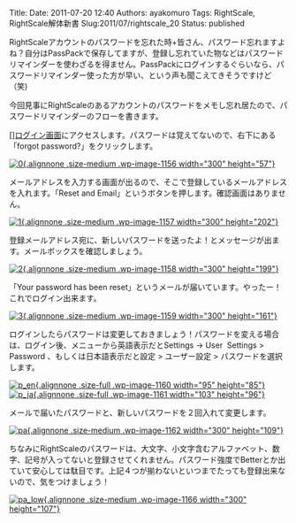 Title: 
Date: 2011-07-20 12:40
Authors: ayakomuro
Tags:  RightScale, RightScale解体新書
Slug:2011/07/rightscale_20
Status: published


RightScaleアカウントのパスワードを忘れた時+皆さん、パスワード忘れますよね？自分はPassPackで保存してますが、登録し忘れていた物などはパスワードリマインダーを使わざるを得ません。PassPackにログインするぐらいなら、パスワードリマインダー使った方が早い、という声も聞こえてきそうですけど（笑)  
  
今回見事にRightScaleのあるアカウントのパスワードをメモし忘れ居たので、パスワードリマインダーのフローを書きます。  
  
[][ログイン画面](https://my.rightscale.com/session/new)にアクセスします。パスワードは覚えてないので、右下にある「forgot
password?」をクリックします。  
  
[![](http://cloudstockimg.s3.amazonaws.com/wp-content/uploads/2011/07/0-300x57.png "0"){.alignnone
.size-medium .wp-image-1156 width="300"
height="57"}](http://cloudstockimg.s3.amazonaws.com/wp-content/uploads/2011/07/0.png)  
  
メールアドレスを入力する画面が出るので、そこで登録しているメールアドレスを入れます。「Reset
and Email」というボタンを押します。確認画面はありません。  
  
[![](http://cloudstockimg.s3.amazonaws.com/wp-content/uploads/2011/07/11-300x202.png "1"){.alignnone
.size-medium .wp-image-1157 width="300"
height="202"}](http://cloudstockimg.s3.amazonaws.com/wp-content/uploads/2011/07/11.png)  
  
登録メールアドレス宛に、新しいパスワードを送ったよ！とメッセージが出ます。メールボックスを確認しましょう。  
  
[![](http://cloudstockimg.s3.amazonaws.com/wp-content/uploads/2011/07/22-300x199.png "2"){.alignnone
.size-medium .wp-image-1158 width="300"
height="199"}](http://cloudstockimg.s3.amazonaws.com/wp-content/uploads/2011/07/22.png)  
  
「Your password has been
reset」というメールが届いています。やったー！これでログイン出来ます。  
  
[![](http://cloudstockimg.s3.amazonaws.com/wp-content/uploads/2011/07/3-300x161.jpg "3"){.alignnone
.size-medium .wp-image-1159 width="300"
height="161"}](http://cloudstockimg.s3.amazonaws.com/wp-content/uploads/2011/07/3.jpg)  
  
ログインしたらパスワードは変更しておきましょう！パスワードを変える場合は、ログイン後、メニューから英語表示だとSettings
-\> User  Settings \> Password 、もしくは日本語表示だと設定 \>
ユーザー設定 \> パスワードを選択します。  
  
[![](http://cloudstockimg.s3.amazonaws.com/wp-content/uploads/2011/07/p_en.png "p_en"){.alignnone
.size-full .wp-image-1160 width="95"
height="85"}](http://cloudstockimg.s3.amazonaws.com/wp-content/uploads/2011/07/p_en.png)
[![](http://cloudstockimg.s3.amazonaws.com/wp-content/uploads/2011/07/p_ja.png "p_ja"){.alignnone
.size-full .wp-image-1161 width="103"
height="96"}](http://cloudstockimg.s3.amazonaws.com/wp-content/uploads/2011/07/p_ja.png)  
  
メールで届いたパスワードと、新しいパスワードを２回入れて変更します。  
  
[![](http://cloudstockimg.s3.amazonaws.com/wp-content/uploads/2011/07/pa-300x109.png "pa"){.alignnone
.size-medium .wp-image-1162 width="300"
height="109"}](http://cloudstockimg.s3.amazonaws.com/wp-content/uploads/2011/07/pa.png)  
  
ちなみにRightScaleのパスワードは、大文字、小文字含むアルファベット、数字、記号が入ってないと登録させてくれません。パスワード強度でBetterとか出ていて安心しては駄目です。上記４つが揃わないといつまでたっても登録出来ないので、気をつけましょう！  
  
[![](http://cloudstockimg.s3.amazonaws.com/wp-content/uploads/2011/07/pa_low-300x107.png "pa_low"){.alignnone
.size-medium .wp-image-1166 width="300"
height="107"}](http://cloudstockimg.s3.amazonaws.com/wp-content/uploads/2011/07/pa_low.png)  
  
 
